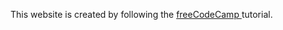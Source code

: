 This website is created by following the <a href="https://www.freecodecamp.org/learn/2022/responsive-web-design/learn-basic-css-by-building-a-cafe-menu/step-91"> freeCodeCamp </a> tutorial. 